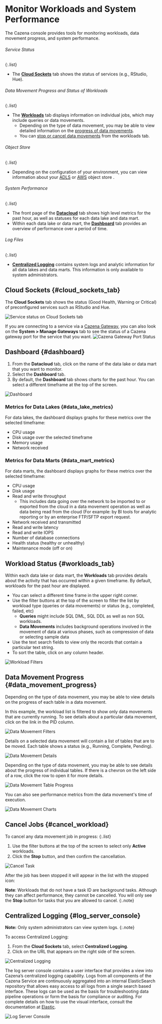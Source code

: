 # Monitor Workloads and System Performance

The Cazena console provides tools for monitoring workloads, data movement progress, and system performance.



###### Service Status
{:.list}

* The [__Cloud Sockets__](#cloud_sockets_tab) tab shows the status of services (e.g., RStudio, Hue).

###### Data Movement Progress and Status of Workloads
{:.list}

* The [__Workloads__](#workloads_tab) tab displays information on individual jobs, which may include queries or data movements. 
  * Depending on the type of data movement, you may be able to view detailed information on the [progress of data movements](#data_movement_progress). 
  * You can [stop or cancel data movements](#cancel_workload) from the workloads tab.

###### Object Store
{:.list}

* Depending on the configuration of your environment, you can view information about your [ADLS](#adls) or [AWS](#aws_object_store) object store .


###### System Performance
{:.list}

* The front page of the [__Datacloud__](#datacloud_overview) tab shows high level metrics for the past hour, as well as statuses for each data lake and data mart.
* Within each data lake or data mart, the [__Dashboard__](#dashboard) tab provides an overview of performance over a period of time.

###### Log Files
{:.list}

* [__Centralized Logging__](#log_server_console) contains system logs and analytic information for all data lakes and data marts. This information is only available to system administrators.


## Cloud Sockets {#cloud_sockets_tab}

The __Cloud Sockets__ tab shows the status (Good Health, Warning or Critical) of preconfigured services such as RStudio and Hue.

![ Service status on Cloud Sockets tab ](assets/documentation/monitor_system/service_status.png " Service status on Cloud Sockets tab")   

If you are connecting to a service via a [Cazena Gateway](#cgw_cazena_gateway), you can also look on the __System > Manage Gateways__ tab to see the status of a Cazena gateway port for the service that you want.
![ Cazena Gateway Port Status ](assets/documentation/cazena_gateway/czgw_manage_ports.png "Cazena Gateway Port Status")


## Dashboard {#dashboard}

1. From the __Datacloud__ tab, click on the name of the data lake or data mart that you want to monitor.
1. Select the __Dashboard__ tab.
1. By default, the __Dashboard__ tab shows charts for the past hour. You can select a different timeframe at the top of the screen. 


![  Dashboard ](assets/documentation/monitor_system/dashboard.png " Dashboard ")   

### Metrics for Data Lakes {#data_lake_metrics}

For data lakes, the dashboard displays graphs for these metrics over the selected timeframe:

* CPU usage
* Disk usage over the selected timeframe
* Memory usage
* Network received

### Metrics for Data Marts {#data_mart_metrics}

For data marts, the dashboard displays graphs for these metrics over the selected timeframe:

* CPU usage
* Disk usage
* Read and write throughput
    * This includes data going over the network to be imported to or exported from the cloud in a data movement operation as well as data being read from the cloud (For example:  by BI tools for analytic reporting or by an enterprise FTP/SFTP export request.
* Network received and transmitted
* Read and write latency
* Read and write IOPS
* Number of database connections
* Health status (healthy or unhealthy)
* Maintenance mode (off or on)

  
## Workload Status {#workloads_tab}

Within each data lake or data mart, the __Workloads__ tab provides details about the activity that has occurred within a given timeframe. By default, workloads for the past hour are displayed.


* You can select a different time frame in the upper right corner.
* Use the filter buttons at the top of the screen to filter the list by workload type (queries or data movements) or status (e.g., completed, failed, etc)  
  * __Queries__ might include SQL DML, SQL DDL as well as non SQL workloads.
  * __Data Movements__ includes background operations involved in the movement of data at various phases, such as compression of data or selecting sample data
* Use the text search fields to view only the records that contain a particular text string.
* To sort the table, click on any column header. 

![ Workload Filters ](assets/documentation/monitor_system/workload_filters.png "Workload Filters") 

## Data Movement Progress {#data_movement_progress}

Depending on the type of data movement, you may be able to view details on the progress of each table in a data movement. 

In this example, the workload list is filtered to show only data movements that are currently running. To see details about a particular data movement, click on the link in the PID column.

![ Data Movement Filters ](assets/documentation/monitor_system/data_movements.png "Data Movement Filters") 

Details on a selected data movement will contain a list of tables that are to be moved. Each table shows a status (e.g., Running, Complete, Pending). 

![ Data Movement Details ](assets/documentation/monitor_system/workload_details.png "Data Movement Details") 


Depending on the type of data movement, you may be able to see details about the progress of individual tables. If there is a chevron on the left side of a row, click the row to open it for more details.

![ Data Movement Table Progress ](assets/documentation/monitor_system/dm_table_progress.png "Data Movement Progress") 

You can also see performance metrics from the data movement's time of execution.
 
![ Data Movement Charts ](assets/documentation/monitor_system/dm_charts.png "Data Movement Charts") 

## Cancel Jobs {#cancel_workload}

To cancel any data movement job in progress:
{:.list}

1. Use the filter buttons at the top of the screen to select only __Active__ workloads.
1. Click the __Stop__ button, and then confirm the cancellation.

![ Cancel Task ](assets/documentation/monitor_system/cancel_task.png "Cancel Task")

After the job has been stopped it will appear in the list with the stopped icon: <span class="icon-stopped"></span>

__Note__: Workloads that do not have a task ID are background tasks. Although they can affect performance, they cannot be cancelled. You will only see the __Stop__ button for tasks that you are allowed to cancel.
{:.note}





## Centralized Logging {#log_server_console} 

__Note:__ Only system administrators can view system logs.
{:.note} 


To access Centralized Logging:

1. From the __Cloud Sockets__ tab, select __Centralized Logging__.
1. Click on the URL that appears on the right side of the screen.

![ Centralized Logging ](assets/documentation/monitor_system/centralized_logging.png "Centralized Logging")


The log server console contains a user interface that provides a view into Cazena’s centralized logging capability. Logs from all components of the Cazena Service are continuously aggregated into an internal ElasticSearch repository that allows easy access to all logs from a single search based interface. These logs can be used as the basis for troubleshooting data pipeline operations or form the basis for compliance or auditing. For complete details on how to use the visual interface, consult the documentation at <a href="https://www.elastic.co/guide/en/kibana/current/dashboard.html" target="_blank">Elastic</a>.  

![ Log Server Console ](assets/documentation/monitor_system/log_server_console.png "Log Server Console")